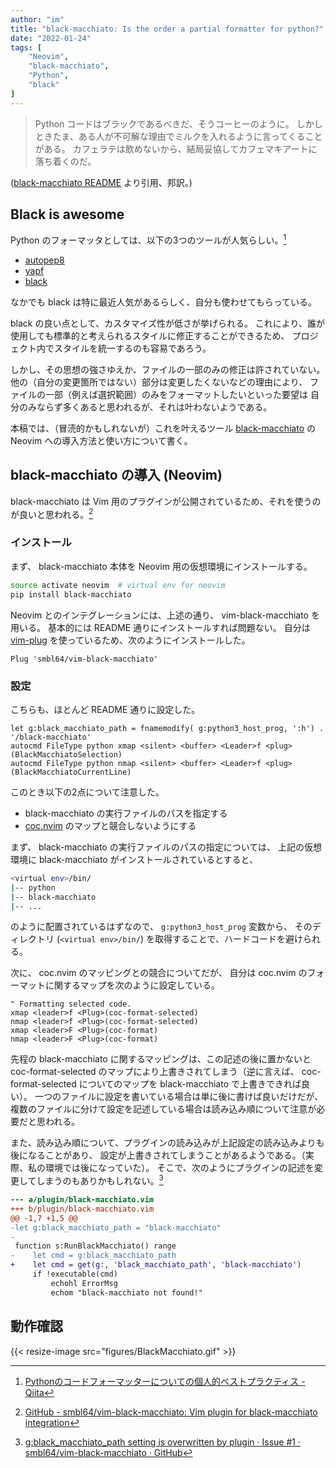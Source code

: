 ```yaml
---
author: "im"
title: "black-macchiato: Is the order a partial formatter for python?"
date: "2022-01-24"
tags: [
    "Neovim",
    "black-macchiato",
    "Python",
    "black"
]
---
```

> Python コードはブラックであるべきだ、そうコーヒーのように。
> しかしときたま、ある人が不可解な理由でミルクを入れるように言ってくることがある。
> カフェラテは飲めないから、結局妥協してカフェマキアートに落ち着くのだ。

([black-macchiato README](https://github.com/wbolster/black-macchiato) より引用、邦訳。)

## Black is awesome

Python のフォーマッタとしては、以下の3つのツールが人気らしい。[^1]
[^1]: [Pythonのコードフォーマッターについての個人的ベストプラクティス - Qiita](https://qiita.com/sin9270/items/85e2dab4c0144c79987d)

- [autopep8](https://github.com/hhatto/autopep8)
- [yapf](https://github.com/google/yapf)
- [black](https://github.com/psf/black)

なかでも black は特に最近人気があるらしく、自分も使わせてもらっている。

black の良い点として、カスタマイズ性が低さが挙げられる。
これにより、誰が使用しても標準的と考えられるスタイルに修正することができるため、
プロジェクト内でスタイルを統一するのも容易であろう。

しかし、その思想の強さゆえか、ファイルの一部のみの修正は許されていない。
他の（自分の変更箇所ではない）部分は変更したくないなどの理由により、
ファイルの一部（例えば選択範囲）のみをフォーマットしたいといった要望は
自分のみならず多くあると思われるが、それは叶わないようである。

本稿では、（冒涜的かもしれないが）これを叶えるツール [black-macchiato](https://github.com/wbolster/black-macchiato) の Neovim への導入方法と使い方について書く。

## black-macchiato の導入 (Neovim)

black-macchiato は Vim 用のプラグインが公開されているため、それを使うのが良いと思われる。[^2]
[^2]: [GitHub - smbl64/vim-black-macchiato: Vim plugin for black-macchiato integration](https://github.com/smbl64/vim-black-macchiato)

### インストール

まず、 black-macchiato 本体を Neovim 用の仮想環境にインストールする。

```bash
source activate neovim  # virtual env for neovim
pip install black-macchiato
```

Neovim とのインテグレーションには、上述の通り、 vim-black-macchiato を用いる。
基本的には README 通りにインストールすれば問題ない。
自分は [vim-plug](https://github.com/junegunn/vim-plug) を使っているため、次のようにインストールした。

```vim
Plug 'smbl64/vim-black-macchiato'
```

### 設定

こちらも、ほとんど README 通りに設定した。

```vim
let g:black_macchiato_path = fnamemodify( g:python3_host_prog, ':h') . '/black-macchiato'
autocmd FileType python xmap <silent> <buffer> <Leader>f <plug>(BlackMacchiatoSelection)
autocmd FileType python nmap <silent> <buffer> <Leader>f <plug>(BlackMacchiatoCurrentLine)
```

このとき以下の2点について注意した。
- black-macchiato の実行ファイルのパスを指定する
- [coc.nvim](https://github.com/neoclide/coc.nvim) のマップと競合しないようにする

まず、 black-macchiato の実行ファイルのパスの指定については、
上記の仮想環境に black-macchiato がインストールされているとすると、

```bash
<virtual env>/bin/
|-- python
|-- black-macchiato
|-- ...
```

のように配置されているはずなので、 `g:python3_host_prog` 変数から、
そのディレクトリ (`<virtual env>/bin/`) を取得することで、ハードコードを避けられる。

次に、 coc.nvim のマッピングとの競合についてだが、
自分は coc.nvim のフォーマットに関するマップを次のように設定している。

```vim
" Formatting selected code.
xmap <leader>f <Plug>(coc-format-selected)
nmap <leader>f <Plug>(coc-format-selected)
xmap <leader>F <Plug>(coc-format)
nmap <leader>F <Plug>(coc-format)
```

先程の black-macchiato に関するマッピングは、この記述の後に置かないと coc-format-selected のマップにより上書きされてしまう（逆に言えば、 coc-format-selected についてのマップを black-macchiato で上書きできれば良い）。
一つのファイルに設定を書いている場合は単に後に書けば良いだけだが、
複数のファイルに分けて設定を記述している場合は読み込み順について注意が必要だと思われる。

また、読み込み順について、プラグインの読み込みが上記設定の読み込みよりも後になることがあり、
設定が上書きされてしまうことがあるようである。（実際、私の環境では後になっていた）。
そこで、次のようにプラグインの記述を変更してしまうのもありかもしれない。[^3]
[^3]: [g:black_macchiato_path setting is overwritten by plugin · Issue #1 · smbl64/vim-black-macchiato · GitHub](https://github.com/smbl64/vim-black-macchiato/issues/1)

```diff
--- a/plugin/black-macchiato.vim
+++ b/plugin/black-macchiato.vim
@@ -1,7 +1,5 @@
-let g:black_macchiato_path = "black-macchiato"
-
 function s:RunBlackMacchiato() range
-    let cmd = g:black_macchiato_path
+    let cmd = get(g:, 'black_macchiato_path', 'black-macchiato')
     if !executable(cmd)
         echohl ErrorMsg
         echom "black-macchiato not found!"
```

## 動作確認

{{< resize-image src="figures/BlackMacchiato.gif" >}}
